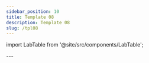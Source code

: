 ```yaml
---
sidebar_position: 10
title: Template 08
description: Template 08
slug: /tpl08
---
```


import LabTable from '@site/src/components/LabTable';

<LabTable index={8} internal={false} />
--- 